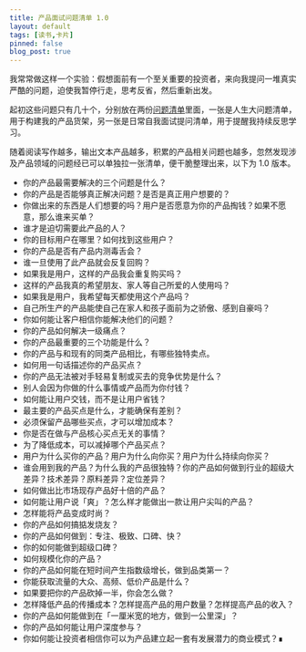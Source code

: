 ```yaml
---
title: 产品面试问题清单 1.0
layout: default
tags: [读书,卡片]
pinned: false
blog_post: true
---
```



我常常做这样一个实验：假想面前有一个至关重要的投资者，来向我提问一堆真实严酷的问题，迫使我暂停行走，思考反省，然后重新出发。

起初这些问题只有几十个，分别放在两份[问题清单](http://newsletter.hardwaylab.com/issues/4-1027310)里面，一张是人生大问题清单，用于构建我的产品货架，另一张是日常自我面试提问清单，用于提醒我持续反思学习。

随着阅读写作越多，输出文本产品越多，积累的产品相关问题也越多，忽然发现涉及产品领域的问题经已可以单独拉一张清单，便干脆整理出来，以下为 1.0 版本。

- 你的产品最需要解决的三个问题是什么？
- 你的产品是否能够真正解决问题？是否是真正用户想要的？
- 你做出来的东西是人们想要的吗？用户是否愿意为你的产品掏钱？如果不愿意，那么谁来买单？
- 谁才是迫切需要此产品的人？
- 你的目标用户在哪里？如何找到这些用户？
- 你的产品是否有产品内测毒舌会？
- 谁一旦使用了此产品就会反复回购？
- 如果我是用户，这样的产品我会重复购买吗？
- 这样的产品我真的希望朋友、家人等自己所爱的人使用吗？
- 如果我是用户，我希望每天都使用这个产品吗？
- 自己所生产的产品能使自己在家人和孩子面前为之骄傲、感到自豪吗？
- 你如何能让客户相信你能解决他们的问题？
- 你的产品如何解决一级痛点？
- 你的产品最重要的三个功能是什么？
- 你的产品与和现有的同类产品相比，有哪些独特卖点。
- 如何用一句话描述你的产品买点？
- 你的产品无法被对手轻易复制或买去的竞争优势是什么？
-  别人会因为你做的什么事情或产品而为你付钱？
- 如何能让用户交钱，而不是让用户省钱？
- 最主要的产品买点是什么，才能确保有差别？
- 必须保留产品哪些买点，才可以增加成本？
- 你是否在做与产品核心买点无关的事情？
- 为了降低成本，可以减掉哪个产品买点？
- 用户为什么买你的产品？用户为什么向你买？用户为什么持续向你买？ 
- 谁会用到我的产品？为什么我的产品很独特？你的产品如何做到行业的超级大差异？技术差异？原料差异？定位差异？
- 如何做出比市场现存产品好十倍的产品？
- 如何能让用户说「爽」？怎么样才能做出一款让用户尖叫的产品？
- 怎样能将产品变成时尚？
- 你的产品如何搞掂发烧友？
- 你的产品如何做到：专注、极致、口碑、快？
- 你的如何能做到超级口碑？
- 如何规模化你的产品？
- 你的产品如何能在短时间产生指数级增长，做到品类第一？
- 你能获取流量的大众、高频、低价产品是什么？
- 如果要把你的产品砍掉一半，你会怎么做？
- 怎样降低产品的传播成本？怎样提高产品的用户数量？怎样提高产品的收入？
- 你的产品如何能做到在「一厘米宽的地方，做到一公里深」？
- 你的产品如何能让用户深度参与？
- 你如何能让投资者相信你可以为产品建立起一套有发展潜力的商业模式？∎